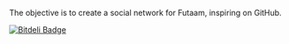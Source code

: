 The objective is to create a social network for Futaam, inspiring on GitHub.


[![Bitdeli Badge](https://d2weczhvl823v0.cloudfront.net/HarHar/futahub/trend.png)](https://bitdeli.com/free "Bitdeli Badge")

